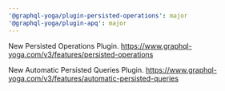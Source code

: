 ```yaml
---
'@graphql-yoga/plugin-persisted-operations': major
'@graphql-yoga/plugin-apq': major
---
```


New Persisted Operations Plugin. https://www.graphql-yoga.com/v3/features/persisted-operations

New Automatic Persisted Queries Plugin. https://www.graphql-yoga.com/v3/features/automatic-persisted-queries
